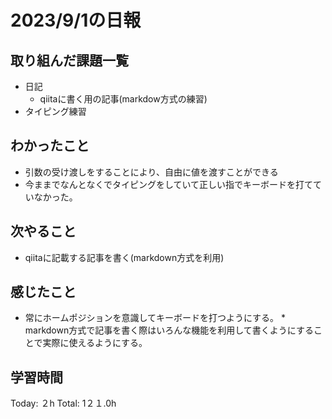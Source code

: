 # 2023/9/1の日報
## 取り組んだ課題一覧
* 日記
  * qiitaに書く用の記事(markdow方式の練習)
* タイピング練習
## わかったこと
* 引数の受け渡しをすることにより、自由に値を渡すことができる
* 今ままでなんとなくでタイピングをしていて正しい指でキーボードを打てていなかった。
## 次やること
* qiitaに記載する記事を書く(markdown方式を利用)
 
## 感じたこと
* 常にホームポジションを意識してキーボードを打つようにする。
*　　markdown方式で記事を書く際はいろんな機能を利用して書くようにすることで実際に使えるようにする。
## 学習時間
Today: ２h
Total: 1２１.0h
